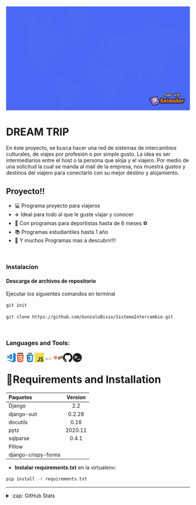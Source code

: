 ![](https://github.com/GonzaloBisio/SistemaIntercambio/blob/main/static/img/7SJCZ09TT204MGDW.gif)

# DREAM TRIP

En éste proyecto, se busca hacer una red de sistemas de intercambios culturales, de viajes por profesión o por simple gusto. La idea es ser intermediarios entre el host o la persona que aloja y el viajero. Por medio de una solicitud la cual se manda al mail de la empresa, nos muestra gustos y destinos del viajero para conectarlo con su mejor destino y alojamiento.
![]()


## Proyecto!!

- :computer:	 Programa proyecto para viajeros
- :airplane:  Ideal para todo al que le guste viajar y conocer
- :rugby_football:	 Con programas para deportistas hasta de 6 meses :soccer:	
- :books:	 Programas estudiantiles hasta 1 año
- :briefcase:	Y muchos Programas mas a descubrir!!!

<br />


### Instalacion

#### Descarga de archivos de repositorio

Ejecutar los siguientes comandos en terminal
```
git init

git clone https://github.com/GonzaloBisio/SistemaIntercambio.git
```

</br>

### Languages and Tools:

<img align="left" alt="Visual Studio Code" width="26px" src="https://raw.githubusercontent.com/github/explore/80688e429a7d4ef2fca1e82350fe8e3517d3494d/topics/visual-studio-code/visual-studio-code.png" />
<img align="left" alt="HTML5" width="26px" src="https://raw.githubusercontent.com/github/explore/80688e429a7d4ef2fca1e82350fe8e3517d3494d/topics/html/html.png" />
<img align="left" alt="CSS3" width="26px" src="https://raw.githubusercontent.com/github/explore/80688e429a7d4ef2fca1e82350fe8e3517d3494d/topics/css/css.png" />
<img align="left" alt="JavaScript" width="26px" src="https://raw.githubusercontent.com/github/explore/80688e429a7d4ef2fca1e82350fe8e3517d3494d/topics/javascript/javascript.png" />
<img align="left" alt="MySQL" width="26px" src="https://raw.githubusercontent.com/github/explore/80688e429a7d4ef2fca1e82350fe8e3517d3494d/topics/mysql/mysql.png" />
<img align="left" alt="Git" width="26px" src="https://raw.githubusercontent.com/github/explore/80688e429a7d4ef2fca1e82350fe8e3517d3494d/topics/git/git.png" />
<img align="left" alt="GitHub" width="26px" src="https://raw.githubusercontent.com/github/explore/78df643247d429f6cc873026c0622819ad797942/topics/github/github.png" />
<img align="left" alt="Terminal" width="26px"  src="https://raw.githubusercontent.com/github/explore/80688e429a7d4ef2fca1e82350fe8e3517d3494d/topics/terminal/terminal.png" />

 </br>
 
 
# 📕Requirements and Installation

| Paquetes | Version |
|:---|:---:|
| Django| 2.2|
| django-suit| 0.2.28|
| docutils | 0.16 |
| pytz | 2020.11|
| sqlparse | 0.4.1|
| Pillow |
| django-crispy-forms|


* **Instalar requirements.txt** en la virtualenv:
```bash
pip install -r requirements.txt
```


---


<details>
  <summary>:zap: GitHub Stats</summary>

UN POCO DE LOS PROGRAMADORES:
</br>

  <img align="left" alt="codeSTACKr's GitHub Stats" src="https://github-readme-stats.codestackr.vercel.app/api?username=tomii03&repo=Sistemadeintercambio&show_icons=true&hide_border=true" />
<img align="left" alt="codeSTACKr's GitHub Stats" src="https://github-readme-stats.codestackr.vercel.app/api?username=GonzaloBisio&repo=Sistemadeintercambio&show_icons=true&hide_border=true" />

</details>
